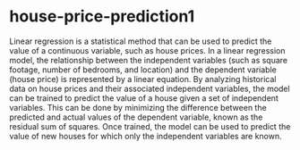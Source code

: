 # house-price-prediction1
Linear regression is a statistical method that can be used to predict the value of a continuous variable, such as house prices. 
In a linear regression model, the relationship between the independent variables (such as square footage, number of bedrooms, and location) and the dependent variable (house price) is represented by a linear equation. By analyzing historical data on house prices and their associated independent variables, the model can be trained to predict the value of a house given a set of independent variables. This can be done by minimizing the difference between the predicted and actual values of the dependent variable, known as the residual sum of squares. Once trained, the model can be used to predict the value of new houses for which only the independent variables are known.
